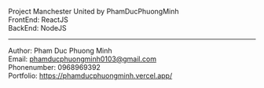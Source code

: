 Project Manchester United by PhamDucPhuongMinh <br />
FrontEnd: ReactJS <br />
BackEnd: NodeJS

---

Author: Pham Duc Phuong Minh <br />
Email: phamducphuongminh0103@gmail.com <br />
Phonenumber: 0968969392 <br />
Portfolio: https://phamducphuongminh.vercel.app/
